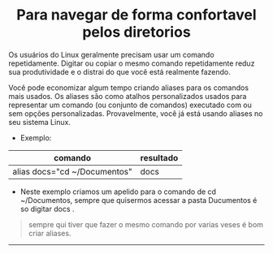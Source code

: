 <h1 align="center">
Para navegar de forma confortavel pelos diretorios 
</h1>

Os usuários do Linux geralmente precisam usar um comando repetidamente. Digitar ou copiar o mesmo comando repetidamente reduz sua produtividade e o distrai do que você está realmente fazendo.

Você pode economizar algum tempo criando aliases para os comandos mais usados. Os aliases são como atalhos personalizados usados para representar um comando (ou conjunto de comandos) executado com ou sem opções personalizadas. Provavelmente, você já está usando aliases no seu sistema Linux.


* Exemplo:

|comando|resultado|
|-------|----------|
|alias docs="cd ~/Documentos"|docs|

* Neste exemplo criamos um apelido para o comando de cd ~/Documentos, sempre que quisermos acessar a pasta Ducumentos é so digitar docs .

> sempre qui tiver que fazer o mesmo comando por varias veses é bom criar aliases.
-----
